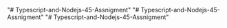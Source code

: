 "# Typescript-and-Nodejs-45-Assnigment" 
"# Typescript-and-Nodejs-45-Assnigment" 
"# Typescript-and-Nodejs-45-Assnigment" 

